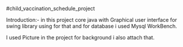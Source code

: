 #child_vaccination_schedule_project

Introduction:-
in this project core java with Graphical user interface for swing library using for that
and for database i used Mysql WorkBench.

I used Picture in the project for background i also attach that.

